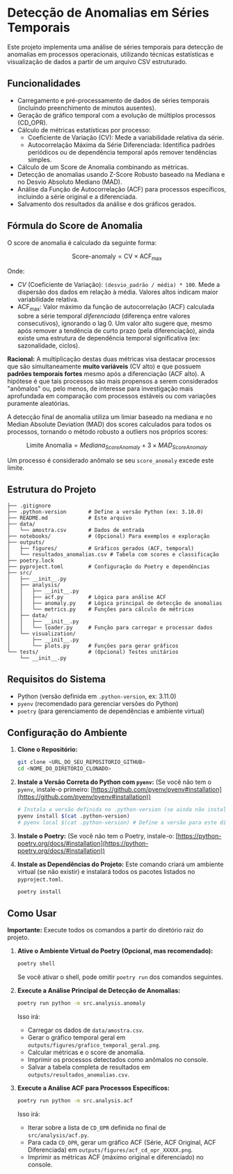 # Detecção de Anomalias em Séries Temporais

Este projeto implementa uma análise de séries temporais para detecção de anomalias em processos operacionais, utilizando técnicas estatísticas e visualização de dados a partir de um arquivo CSV estruturado.

## Funcionalidades

- Carregamento e pré-processamento de dados de séries temporais (incluindo preenchimento de minutos ausentes).
- Geração de gráfico temporal com a evolução de múltiplos processos (CD_OPR).
- Cálculo de métricas estatísticas por processo:
    - Coeficiente de Variação (CV): Mede a variabilidade relativa da série.
    - Autocorrelação Máxima da Série Diferenciada: Identifica padrões periódicos ou de dependência temporal após remover tendências simples.
- Cálculo de um Score de Anomalia combinando as métricas.
- Detecção de anomalias usando Z-Score Robusto baseado na Mediana e no Desvio Absoluto Mediano (MAD).
- Análise da Função de Autocorrelação (ACF) para processos específicos, incluindo a série original e a diferenciada.
- Salvamento dos resultados da análise e dos gráficos gerados.

## Fórmula do Score de Anomalia

O score de anomalia é calculado da seguinte forma:

$$
\text{Score-anomaly} = \text{CV} \times \text{ACF}_\text{max}
$$

Onde:
- $CV$ (Coeficiente de Variação): `(desvio_padrão / média) * 100`. Mede a dispersão dos dados em relação à média. Valores altos indicam maior variabilidade relativa.
- $\text{ACF}_\text{max}$: Valor máximo da função de autocorrelação (ACF) calculada sobre a série temporal *diferenciada* (diferença entre valores consecutivos), ignorando o lag 0. Um valor alto sugere que, mesmo após remover a tendência de curto prazo (pela diferenciação), ainda existe uma estrutura de dependência temporal significativa (ex: sazonalidade, ciclos).

**Racional:** A multiplicação destas duas métricas visa destacar processos que são simultaneamente **muito variáveis** (CV alto) e que possuem **padrões temporais fortes** mesmo após a diferenciação (ACF alto). A hipótese é que tais processos são mais propensos a serem considerados "anômalos" ou, pelo menos, de interesse para investigação mais aprofundada em comparação com processos estáveis ou com variações puramente aleatórias.

A detecção final de anomalia utiliza um limiar baseado na mediana e no Median Absolute Deviation (MAD) dos scores calculados para todos os processos, tornando o método robusto a outliers nos próprios scores:

$$
\text{Limite Anomalia} = Mediana_{ScoreAnomaly} + 3 \times MAD_{ScoreAnomaly}
$$

Um processo é considerado anômalo se seu `score_anomaly` excede este limite.

## Estrutura do Projeto

```grapql
├── .gitignore
├── .python-version       # Define a versão Python (ex: 3.10.0)
├── README.md             # Este arquivo
├── data/
│   └── amostra.csv       # Dados de entrada
├── notebooks/            # (Opcional) Para exemplos e exploração
├── outputs/
│   ├── figures/          # Gráficos gerados (ACF, temporal)
│   └── resultados_anomalias.csv # Tabela com scores e classificação
├── poetry.lock
├── pyproject.toml        # Configuração do Poetry e dependências
├── src/
│   ├── __init__.py
│   ├── analysis/
│   │   ├── __init__.py
│   │   ├── acf.py        # Lógica para análise ACF
│   │   ├── anomaly.py    # Lógica principal de detecção de anomalias
│   │   └── metrics.py    # Funções para cálculo de métricas
│   ├── data/
│   │   ├── __init__.py
│   │   └── loader.py     # Função para carregar e processar dados
│   └── visualization/
│       ├── __init__.py
│       └── plots.py      # Funções para gerar gráficos
└── tests/                # (Opcional) Testes unitários
    └── __init__.py
```

## Requisitos do Sistema

- Python (versão definida em `.python-version`, ex: 3.11.0)
- `pyenv` (recomendado para gerenciar versões do Python)
- `poetry` (para gerenciamento de dependências e ambiente virtual)

## Configuração do Ambiente

1.  **Clone o Repositório:**
    ```bash
    git clone <URL_DO_SEU_REPOSITORIO_GITHUB>
    cd <NOME_DO_DIRETORIO_CLONADO>
    ```

2.  **Instale a Versão Correta do Python com `pyenv`:**
    (Se você não tem o `pyenv`, instale-o primeiro: [https://github.com/pyenv/pyenv#installation](https://github.com/pyenv/pyenv#installation))
    ```bash
    # Instala a versão definida no .python-version (se ainda não instalada)
    pyenv install $(cat .python-version)
    # pyenv local $(cat .python-version) # Define a versão para este diretório (opcional)
    ```

3.  **Instale o Poetry:**
    (Se você não tem o Poetry, instale-o: [https://python-poetry.org/docs/#installation](https://python-poetry.org/docs/#installation))

4.  **Instale as Dependências do Projeto:**
    Este comando criará um ambiente virtual (se não existir) e instalará todos os pacotes listados no `pyproject.toml`.
    ```bash
    poetry install
    ```

## Como Usar

**Importante:** Execute todos os comandos a partir do diretório raiz do projeto.

1.  **Ative o Ambiente Virtual do Poetry (Opcional, mas recomendado):**
    ```bash
    poetry shell
    ```
    Se você ativar o shell, pode omitir `poetry run` dos comandos seguintes.

2.  **Execute a Análise Principal de Detecção de Anomalias:**
    ```bash
    poetry run python -m src.analysis.anomaly
    ```
    Isso irá:
    - Carregar os dados de `data/amostra.csv`.
    - Gerar o gráfico temporal geral em `outputs/figures/grafico_temporal_geral.png`.
    - Calcular métricas e o score de anomalia.
    - Imprimir os processos detectados como anômalos no console.
    - Salvar a tabela completa de resultados em `outputs/resultados_anomalias.csv`.

3.  **Execute a Análise ACF para Processos Específicos:**
    ```bash
    poetry run python -m src.analysis.acf
    ```
    Isso irá:
    - Iterar sobre a lista de `CD_OPR` definida no final de `src/analysis/acf.py`.
    - Para cada `CD_OPR`, gerar um gráfico ACF (Série, ACF Original, ACF Diferenciada) em `outputs/figures/acf_cd_opr_XXXXX.png`.
    - Imprimir as métricas ACF (máximo original e diferenciado) no console.



